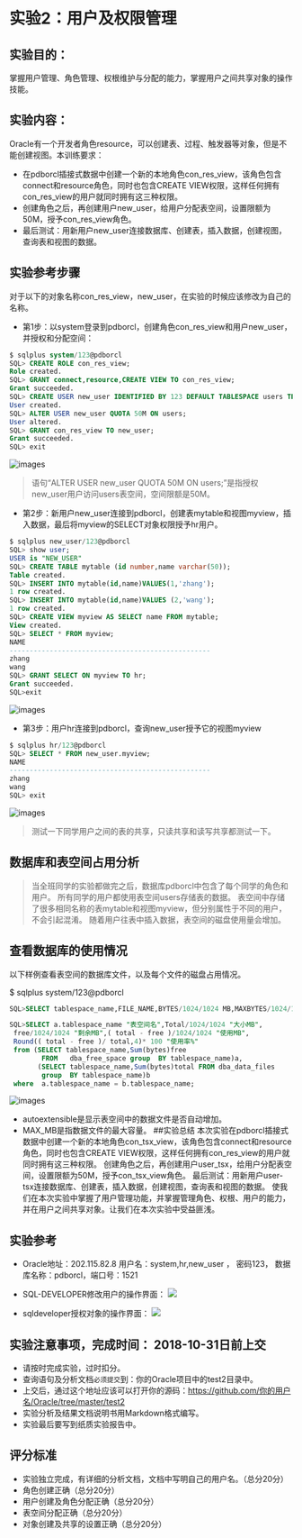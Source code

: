 # 实验2：用户及权限管理

## 实验目的：

掌握用户管理、角色管理、权根维护与分配的能力，掌握用户之间共享对象的操作技能。

## 实验内容：
Oracle有一个开发者角色resource，可以创建表、过程、触发器等对象，但是不能创建视图。本训练要求：
- 在pdborcl插接式数据中创建一个新的本地角色con_res_view，该角色包含connect和resource角色，同时也包含CREATE VIEW权限，这样任何拥有con_res_view的用户就同时拥有这三种权限。
- 创建角色之后，再创建用户new_user，给用户分配表空间，设置限额为50M，授予con_res_view角色。
- 最后测试：用新用户new_user连接数据库、创建表，插入数据，创建视图，查询表和视图的数据。

## 实验参考步骤

对于以下的对象名称con_res_view，new_user，在实验的时候应该修改为自己的名称。

- 第1步：以system登录到pdborcl，创建角色con_res_view和用户new_user，并授权和分配空间：

```sql
$ sqlplus system/123@pdborcl
SQL> CREATE ROLE con_res_view;
Role created.
SQL> GRANT connect,resource,CREATE VIEW TO con_res_view;
Grant succeeded.
SQL> CREATE USER new_user IDENTIFIED BY 123 DEFAULT TABLESPACE users TEMPORARY TABLESPACE temp;
User created.
SQL> ALTER USER new_user QUOTA 50M ON users;
User altered.
SQL> GRANT con_res_view TO new_user;
Grant succeeded.
SQL> exit
```
![images](https://github.com/drpbox1/oracle/blob/master/test2/a.png)
> 语句“ALTER USER new_user QUOTA 50M ON users;”是指授权new_user用户访问users表空间，空间限额是50M。

- 第2步：新用户new_user连接到pdborcl，创建表mytable和视图myview，插入数据，最后将myview的SELECT对象权限授予hr用户。

```sql
$ sqlplus new_user/123@pdborcl
SQL> show user;
USER is "NEW_USER"
SQL> CREATE TABLE mytable (id number,name varchar(50));
Table created.
SQL> INSERT INTO mytable(id,name)VALUES(1,'zhang');
1 row created.
SQL> INSERT INTO mytable(id,name)VALUES (2,'wang');
1 row created.
SQL> CREATE VIEW myview AS SELECT name FROM mytable;
View created.
SQL> SELECT * FROM myview;
NAME
--------------------------------------------------
zhang
wang
SQL> GRANT SELECT ON myview TO hr;
Grant succeeded.
SQL>exit
```
![images](https://github.com/drpbox1/oracle/blob/master/test2/b.png)


- 第3步：用户hr连接到pdborcl，查询new_user授予它的视图myview

```sql
$ sqlplus hr/123@pdborcl
SQL> SELECT * FROM new_user.myview;
NAME
--------------------------------------------------
zhang
wang
SQL> exit
```
![images](https://github.com/drpbox1/oracle/blob/master/test2/c.png)


> 测试一下同学用户之间的表的共享，只读共享和读写共享都测试一下。

## 数据库和表空间占用分析

> 当全班同学的实验都做完之后，数据库pdborcl中包含了每个同学的角色和用户。
> 所有同学的用户都使用表空间users存储表的数据。
> 表空间中存储了很多相同名称的表mytable和视图myview，但分别属性于不同的用户，不会引起混淆。
> 随着用户往表中插入数据，表空间的磁盘使用量会增加。

## 查看数据库的使用情况

以下样例查看表空间的数据库文件，以及每个文件的磁盘占用情况。

$ sqlplus system/123@pdborcl
```sql
SQL>SELECT tablespace_name,FILE_NAME,BYTES/1024/1024 MB,MAXBYTES/1024/1024 MAX_MB,autoextensible FROM dba_data_files  WHERE  tablespace_name='USERS';

SQL>SELECT a.tablespace_name "表空间名",Total/1024/1024 "大小MB",
 free/1024/1024 "剩余MB",( total - free )/1024/1024 "使用MB",
 Round(( total - free )/ total,4)* 100 "使用率%"
 from (SELECT tablespace_name,Sum(bytes)free
        FROM   dba_free_space group  BY tablespace_name)a,
       (SELECT tablespace_name,Sum(bytes)total FROM dba_data_files
        group  BY tablespace_name)b
 where  a.tablespace_name = b.tablespace_name;
```
![images](https://github.com/drpbox1/oracle/blob/master/test2/d.png)
- autoextensible是显示表空间中的数据文件是否自动增加。
- MAX_MB是指数据文件的最大容量。
##实验总结
本次实验在pdborcl插接式数据中创建一个新的本地角色con_tsx_view，该角色包含connect和resource角色，同时也包含CREATE VIEW权限，这样任何拥有con_res_view的用户就同时拥有这三种权限。 创建角色之后，再创建用户user_tsx，给用户分配表空间，设置限额为50M，授予con_tsx_view角色。 最后测试：用新用户user-tsx连接数据库、创建表，插入数据，创建视图，查询表和视图的数据。 使我们在本次实验中掌握了用户管理功能，并掌握管理角色、权根、用户的能力，并在用户之间共享对象。让我们在本次实验中受益匪浅。
## 实验参考
- Oracle地址：202.115.82.8 用户名：system,hr,new_user ， 密码123， 数据库名称：pdborcl，端口号：1521

- SQL-DEVELOPER修改用户的操作界面：
![](./img/sqldevelop修改用户.png)

- sqldeveloper授权对象的操作界面：
![](./img/sqldevelop授权对象.png)

## 实验注意事项，完成时间： 2018-10-31日前上交
- 请按时完成实验，过时扣分。
- 查询语句及分析文档`必须提交`到：你的Oracle项目中的test2目录中。
- 上交后，通过这个地址应该可以打开你的源码：https://github.com/你的用户名/Oracle/tree/master/test2
- 实验分析及结果文档说明书用Markdown格式编写。
- 实验最后要写到纸质实验报告中。

## 评分标准
- 实验独立完成，有详细的分析文档，文档中写明自己的用户名。（总分20分）
- 角色创建正确（总分20分）
- 用户创建及角色分配正确（总分20分）
- 表空间分配正确（总分20分）
- 对象创建及共享的设置正确（总分20分）
